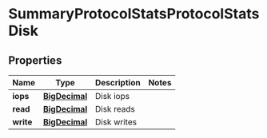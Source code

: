 
# SummaryProtocolStatsProtocolStatsDisk

## Properties
Name | Type | Description | Notes
------------ | ------------- | ------------- | -------------
**iops** | [**BigDecimal**](BigDecimal.md) | Disk iops | 
**read** | [**BigDecimal**](BigDecimal.md) | Disk reads | 
**write** | [**BigDecimal**](BigDecimal.md) | Disk writes | 



